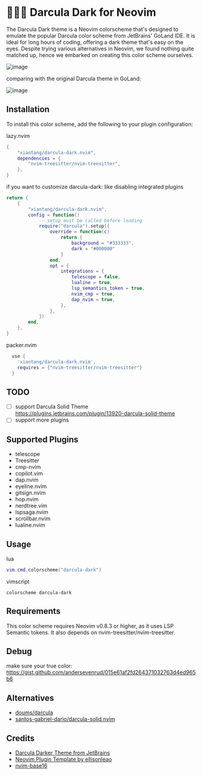 🧛🏻‍♂️ Darcula Dark for Neovim
=======================

The Darcula Dark theme is a Neovim colorscheme that's designed to emulate the popular Darcula color scheme from JetBrains' GoLand IDE. It is ideal for long hours of coding, offering a dark theme that's easy on the eyes. Despite trying various alternatives in Neovim, we found nothing quite matched up, hence we embarked on creating this color scheme ourselves.

![image](https://github.com/xiantang/darcula-dark.nvim/blob/main/img/preview.png?raw=true)

comparing with the original Darcula theme in GoLand:

![image](https://github.com/xiantang/darcula-dark.nvim/blob/main/img/256969805-1d3f86f1-3692-4267-a113-56a76be67e99.png?raw=true)

Installation
------------

To install this color scheme, add the following to your plugin configuration:

lazy.nvim

```lua
{
    "xiantang/darcula-dark.nvim",
    dependencies = {
        "nvim-treesitter/nvim-treesitter",
    },
}
```


if you want to customize darcula-dark:
like disabling integrated plugins

```lua
return {
	{
		"xiantang/darcula-dark.nvim",
		config = function()
			-- setup must be called before loading
			require("darcula").setup({
				override = function(c)
					return {
						background = "#333333",
						dark = "#000000"
					}
				end,
				opt = {
					integrations = {
						telescope = false,
						lualine = true,
						lsp_semantics_token = true,
						nvim_cmp = true,
						dap_nvim = true,
					},
				},
			})
		end,
	},
}

```


packer.nvim

```lua
  use {
    'xiantang/darcula-dark.nvim',
    requires = {"nvim-treesitter/nvim-treesitter"}
  }

```

TODO
------------
- [ ] support Darcula Solid Theme https://plugins.jetbrains.com/plugin/13920-darcula-solid-theme
- [ ] support more plugins

Supported Plugins
------------

* telescope
* Treesitter
* cmp-nvim
* copilot.vim
* dap.nvim
* eyeline.nvim
* gitsign.nvim
* hop.nvim
* nerdtree.vim
* lspsaga.nvim
* scrollbar.nvim
* lualine.nvim

Usage
------------


lua 

```lua
vim.cmd.colorscheme("darcula-dark")

```

vimscript

```vimscript
colorscheme darcula-dark
```


Requirements
------------

This color scheme requires Neovim v0.8.3 or higher, as it uses LSP Semantic tokens. It also depends on nvim-treesitter/nvim-treesitter.

Debug
------------
make sure your true color: https://gist.github.com/andersevenrud/015e61af2fd264371032763d4ed965b6

Alternatives
------------

-  [doums/darcula](https://github.com/doums/darcula)
-  [santos-gabriel-dario/darcula-solid.nvim](https://github.com/santos-gabriel-dario/darcula-solid.nvim)



Credits
-------

-   [Darcula Darker Theme from JetBrains](https://plugins.jetbrains.com/plugin/12692-darcula-darker-theme)
-   [Neovim Plugin Template by ellisonleao](https://github.com/ellisonleao/nvim-plugin-template)
-   [nvim-base16](https://github.com/RRethy/nvim-base16)
